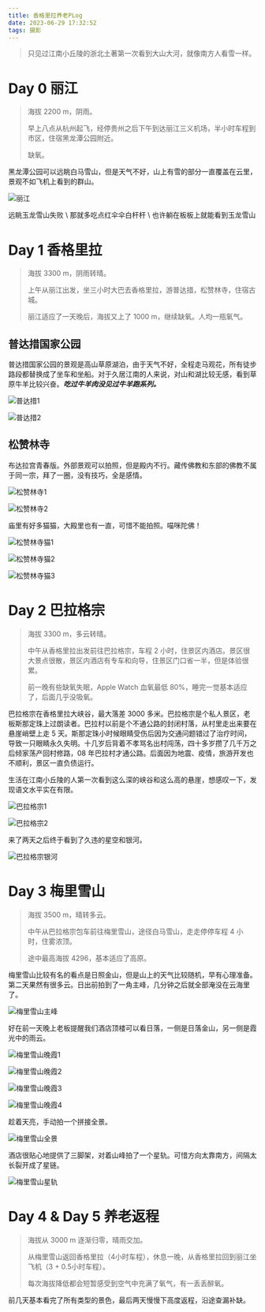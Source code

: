 ```yaml
---
title: 香格里拉养老PLog
date: 2023-06-29 17:32:52
tags: 摄影
---
```


> 只见过江南小丘陵的浙北土著第一次看到大山大河，就像南方人看雪一样。

# Day 0 丽江

> 海拔 2200 m，阴雨。
>
> 早上八点从杭州起飞，经停贵州之后下午到达丽江三义机场，半小时车程到市区，住宿黑龙潭公园附近。
>
> 缺氧。

黑龙潭公园可以远眺白马雪山，但是天气不好，山上有雪的部分一直覆盖在云里，景观不如飞机上看到的群山。

![丽江](https://pic.shaoyecheng.com/blog/xianggelila/%E4%B8%BD%E6%B1%9F.jpg)

远眺玉龙雪山失败 \ 那就多吃点红伞伞白杆杆 \ 也许躺在板板上就能看到玉龙雪山

# Day 1 香格里拉

> 海拔 3300 m，阴雨转晴。
>
> 上午从丽江出发，坐三小时大巴去香格里拉，游普达措，松赞林寺，住宿古城。
>
> 丽江适应了一天晚后，海拔又上了 1000 m，继续缺氧。人均一瓶氧气。

## 普达措国家公园

普达措国家公园的景观是高山草原湖泊，由于天气不好，全程走马观花，所有徒步路段都替换成了坐车和坐船。对于久居江南的人来说，对山和湖比较无感，看到草原牛羊比较兴奋。***吃过牛羊肉没见过牛羊跑系列。***

![普达措1](https://pic.shaoyecheng.com/blog/xianggelila/%E6%99%AE%E8%BE%BE%E6%8E%AA1.jpg)

![普达措2](https://pic.shaoyecheng.com/blog/xianggelila/%E6%99%AE%E8%BE%BE%E6%8E%AA2.jpg)

## 松赞林寺

布达拉宫青春版。外部景观可以拍照，但是殿内不行。藏传佛教和东部的佛教不属于同一宗，拜了一圈，没有技巧，全是感情。

![松赞林寺1](https://pic.shaoyecheng.com/blog/xianggelila/%E6%9D%BE%E8%B5%9E%E6%9E%97%E5%AF%BA1.jpg)

![松赞林寺2](https://pic.shaoyecheng.com/blog/xianggelila/%E6%9D%BE%E8%B5%9E%E6%9E%97%E5%AF%BA2.jpg)

庙里有好多猫猫，大殿里也有一直，可惜不能拍照。喵咪陀佛！

![松赞林寺猫1](https://pic.shaoyecheng.com/blog/xianggelila/%E6%9D%BE%E8%B5%9E%E6%9E%97%E5%AF%BA%E7%8C%AB1.jpg)

![松赞林寺猫2](https://pic.shaoyecheng.com/blog/xianggelila/%E6%9D%BE%E8%B5%9E%E6%9E%97%E5%AF%BA%E7%8C%AB2.jpg)

![松赞林寺猫3](https://pic.shaoyecheng.com/blog/xianggelila/%E6%9D%BE%E8%B5%9E%E6%9E%97%E5%AF%BA%E7%8C%AB3.jpg)

# Day 2 巴拉格宗

> 海拔 3300 m，多云转晴。
>
> 中午从香格里拉出发前往巴拉格宗，车程 2 小时，住景区内酒店。景区很大景点很散，景区内酒店有专车和向导，住景区门口省一半，但是体验很累。
>
> 前一晚有些缺氧失眠，Apple Watch 血氧最低 80%，睡完一觉基本适应了，后面几乎没吸氧。

巴拉格宗在香格里拉大峡谷，最大落差 3000 多米。巴拉格宗是个私人景区，老板斯那定珠上过朗读者。巴拉村以前是个不通公路的封闭村落，从村里走出来要在悬崖峭壁上走 5 天。斯那定珠小时候眼睛受伤后因为交通问题错过了治疗时间，导致一只眼睛永久失明。十几岁后背着不孝骂名出村闯荡，四十多岁攒了几千万之后倾家荡产回村修路，08 年巴拉村才通公路。后面因为地震、疫情，旅游开发也不顺利，景区一直负债运行。

生活在江南小丘陵的人第一次看到这么深的峡谷和这么高的悬崖，想感叹一下，发现语文水平实在有限。

![巴拉格宗1](https://pic.shaoyecheng.com/blog/xianggelila/%E5%B7%B4%E6%8B%89%E6%A0%BC%E5%AE%971.jpg)

![巴拉格宗2](https://pic.shaoyecheng.com/blog/xianggelila/%E5%B7%B4%E6%8B%89%E6%A0%BC%E5%AE%972.jpg)

来了两天之后终于看到了久违的星空和银河。

![巴拉格宗银河](https://pic.shaoyecheng.com/blog/xianggelila/%E5%B7%B4%E6%8B%89%E6%A0%BC%E5%AE%97%E9%93%B6%E6%B2%B3.jpg)

# Day 3 梅里雪山

> 海拔 3500 m，晴转多云。
>
> 中午从巴拉格宗包车前往梅里雪山，途径白马雪山，走走停停车程 4 小时，住雾浓顶。
>
> 途中最高海拔 4296，基本适应了高原。

梅里雪山比较有名的看点是日照金山，但是山上的天气比较随机，早有心理准备。第二天果然有很多云。日出前拍到了一角主峰，几分钟之后就全部淹没在云海里了。

![梅里雪山主峰](https://pic.shaoyecheng.com/blog/xianggelila/%E6%A2%85%E9%87%8C%E9%9B%AA%E5%B1%B1%E4%B8%BB%E5%B3%B0.jpg)

好在前一天晚上老板提醒我们酒店顶楼可以看日落，一侧是日落金山，另一侧是霞光中的雨云。

![梅里雪山晚霞1](https://pic.shaoyecheng.com/blog/xianggelila/%E6%A2%85%E9%87%8C%E9%9B%AA%E5%B1%B1%E6%99%9A%E9%9C%9E1.jpg)

![梅里雪山晚霞2](https://pic.shaoyecheng.com/blog/xianggelila/%E6%A2%85%E9%87%8C%E9%9B%AA%E5%B1%B1%E6%99%9A%E9%9C%9E2.jpg)

![梅里雪山晚霞3](https://pic.shaoyecheng.com/blog/xianggelila/%E6%A2%85%E9%87%8C%E9%9B%AA%E5%B1%B1%E6%99%9A%E9%9C%9E3.jpg)

![梅里雪山晚霞4](https://pic.shaoyecheng.com/blog/xianggelila/%E6%A2%85%E9%87%8C%E9%9B%AA%E5%B1%B1%E6%99%9A%E9%9C%9E4.jpg)

趁着天亮，手动拍一个拼接全景。

![梅里雪山全景](https://pic.shaoyecheng.com/blog/xianggelila/%E6%A2%85%E9%87%8C%E9%9B%AA%E5%B1%B1%E5%85%A8%E6%99%AF.jpg)

酒店很贴心地提供了三脚架，对着山峰拍了一个星轨。可惜方向太靠南方，间隔太长裂开成了星链。

![梅里雪山星轨](https://pic.shaoyecheng.com/blog/xianggelila/%E6%A2%85%E9%87%8C%E9%9B%AA%E5%B1%B1%E6%98%9F%E8%BD%A8.jpg)

# Day 4 & Day 5 养老返程

> 海拔从 3000 m 逐渐归零，晴雨交加。
>
> 从梅里雪山返回香格里拉（4小时车程），休息一晚，从香格里拉回到丽江坐飞机（3 + 0.5小时车程）。
>
> 每次海拔降低都会短暂感受到空气中充满了氧气，有一丢丢醉氧。

前几天基本看完了所有类型的景色，最后两天慢慢下高度返程，沿途查漏补缺。